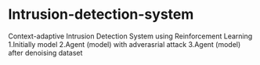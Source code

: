 # Intrusion-detection-system
Context-adaptive Intrusion Detection System using Reinforcement Learning
1.Initially model
2.Agent (model) with adverasrial attack
3.Agent (model) after denoising dataset
